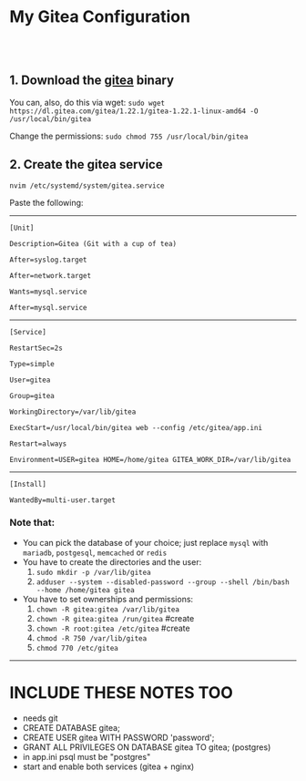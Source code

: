 # My Gitea Configuration

<br><br>

## 1. Download the [gitea](https://dl.gitea.com/gitea/1.22.1/gitea-1.22.1-linux-amd64) binary

You can, also, do this via wget: `sudo wget https://dl.gitea.com/gitea/1.22.1/gitea-1.22.1-linux-amd64 -O /usr/local/bin/gitea`

Change the permissions: `sudo chmod 755 /usr/local/bin/gitea`

## 2. Create the gitea service

`nvim /etc/systemd/system/gitea.service`

Paste the following:

---
`[Unit]`

`Description=Gitea (Git with a cup of tea)`

`After=syslog.target`

`After=network.target`

`Wants=mysql.service`

`After=mysql.service`

---
`[Service]`

`RestartSec=2s`

`Type=simple`

`User=gitea`

`Group=gitea`

`WorkingDirectory=/var/lib/gitea`

`ExecStart=/usr/local/bin/gitea web --config /etc/gitea/app.ini`

`Restart=always`

`Environment=USER=gitea HOME=/home/gitea GITEA_WORK_DIR=/var/lib/gitea`

---
`[Install]`

`WantedBy=multi-user.target`

### Note that:

- You can pick the database of your choice; just replace `mysql` with `mariadb`, `postgesql`, `memcached` or `redis`
- You have to create the directories and the user:
	1. `sudo mkdir -p /var/lib/gitea`
	2. `adduser --system --disabled-password --group --shell /bin/bash --home /home/gitea gitea`
- You have to set ownerships and permissions:
	1. `chown -R gitea:gitea /var/lib/gitea`
	2. `chown -R gitea:gitea /run/gitea` #create 
	3. `chown -R root:gitea /etc/gitea` #create
	4. `chmod -R 750 /var/lib/gitea`
	5. `chmod 770 /etc/gitea`

---

# INCLUDE THESE NOTES TOO

- needs git
- CREATE DATABASE gitea;
- CREATE USER gitea WITH PASSWORD 'password';
- GRANT ALL PRIVILEGES ON DATABASE gitea TO gitea; (postgres)
- in app.ini psql must be "postgres"
- start and enable both services (gitea + nginx)
